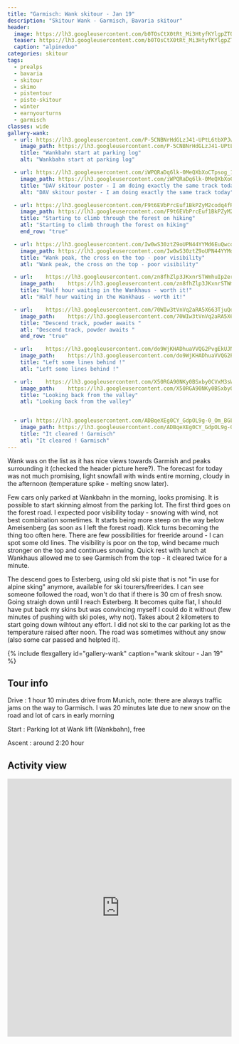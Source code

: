 ```yaml
---
title: "Garmisch: Wank skitour - Jan 19"
description: "Skitour Wank - Garmisch, Bavaria skitour"
header:
  image: https://lh3.googleusercontent.com/b0TOsCtX0tRt_Mi3HtyfKYlgpZTQx-fq8JG7cFYOiVpdsM0M1QHFAmKSSj2g-abdBO_mCpfCaXuP6qOEYGhZvLxwALZPNnxgvwPyH_2LwyRoX2d0l3wRNF4FmdzUZGhXL65RY-5ZJgM2MvyvJqD22RFAP3jOHy2jYwabV54eANZZRBoCFN-vyc0mjbIFxrOZhLzOPaBiFcp0fAZN0_ezU6dMGrtAreT9vgouKms-nsffUo5_SCHeaBnX98WHPLHswqC-4Zcqiyq21EDAhXSyow34JSvTjgoC_npjmlIhx_cRm4m15SGObB6YBz9QwaU1oo9c3B5FQT95AZsXwqplp6wAArbh3DqlcunQ7NC9UVwqDeVM8AN3Uc1PVPXfZGG9dPndrM4iarGPahuxpON65WcFEXVIKVBzVnh7XHEwnMUpC_T5XfLoDwT_3cB379Zhjjc59JZeDO_gGi2OtlOdITQv0AZLljn5k5WhYc8jfHDitP5ckC62U5_YeUAJ3LFGll7azbt7hSnTXQSGgEDPozaivFDniT5uZ1W64Yz08_GAHUjlornfTewL-vYNg9hOTPFd9Upox6QAAoue6dPF2whaGlAh-reoNposmkbhvn-KFa1m043i868-1x-hQJ9V7sxHRUlD2s7pgN7QccupoJz3sex5MyoaSv_QX150MMPLWOREUxyWGtzTjmuWXyGV1X3XHm1gCnsOUCxRfeU=w2692-h1542-no
  teaser: https://lh3.googleusercontent.com/b0TOsCtX0tRt_Mi3HtyfKYlgpZTQx-fq8JG7cFYOiVpdsM0M1QHFAmKSSj2g-abdBO_mCpfCaXuP6qOEYGhZvLxwALZPNnxgvwPyH_2LwyRoX2d0l3wRNF4FmdzUZGhXL65RY-5ZJgM2MvyvJqD22RFAP3jOHy2jYwabV54eANZZRBoCFN-vyc0mjbIFxrOZhLzOPaBiFcp0fAZN0_ezU6dMGrtAreT9vgouKms-nsffUo5_SCHeaBnX98WHPLHswqC-4Zcqiyq21EDAhXSyow34JSvTjgoC_npjmlIhx_cRm4m15SGObB6YBz9QwaU1oo9c3B5FQT95AZsXwqplp6wAArbh3DqlcunQ7NC9UVwqDeVM8AN3Uc1PVPXfZGG9dPndrM4iarGPahuxpON65WcFEXVIKVBzVnh7XHEwnMUpC_T5XfLoDwT_3cB379Zhjjc59JZeDO_gGi2OtlOdITQv0AZLljn5k5WhYc8jfHDitP5ckC62U5_YeUAJ3LFGll7azbt7hSnTXQSGgEDPozaivFDniT5uZ1W64Yz08_GAHUjlornfTewL-vYNg9hOTPFd9Upox6QAAoue6dPF2whaGlAh-reoNposmkbhvn-KFa1m043i868-1x-hQJ9V7sxHRUlD2s7pgN7QccupoJz3sex5MyoaSv_QX150MMPLWOREUxyWGtzTjmuWXyGV1X3XHm1gCnsOUCxRfeU=w2692-h1542-no
  caption: "alpineduo"
categories: skitour
tags:
  - prealps
  - bavaria
  - skitour
  - skimo
  - pistentour
  - piste-skitour
  - winter
  - earnyourturns
  - garmisch
classes: wide
gallery-wank:
  - url: https://lh3.googleusercontent.com/P-5CNBNrHdGLzJ41-UPtL6tbXPJwsimpEfzg_mABuOIH58CmoB2y0hw-UZ7DkqUtLx1Hk11Rzq6RkBXFeIMNJt4hmfR_SqRXDGAeLyYJsKVRKrgb74VEPpKOfH34uRoVGOTupgjszfsXU0yEH7DMLxyMlxcFI6yESBkSAPWrftKKgJmTo1TxeZzKFToRltXPKajPfUVva631Brsh-7vViwtu56FD1iwygoMFVx22KmAy8-iTvNeoXvW5EizGDMMtYNddCNe8VvXbzxqureZqadK5fIIYj3uSNKdIg_2QJMV_ugdYFV89-ETiVK-XzrrXVPDRuUIhx83fhPAt_kIq07jdEZLlb-nSJOEBDG8eji-C87pA26tKdpkuSr_J4R7EsXSu1e7r_88PYa7lzlreqPmAY3afOW-T5-9N6qfNacdrehGQIaOstNLhSFU_WB7jU0sZ5FIdHzbKodoAEQeNMkgri4yl7TMwR28p2h9XMzvz8DEhN0j08shtqHEjIQ2hGQuTnQ4XJScbvkHpTF1VsssAV-cIasXER9Od3w89pgvvL4e7ufgIpPYjDZAUy5oAVaoHd2eiimkyTmZa7_vXBUdb9WfK5LbQDGSAmcxBhlQjWU474MlWxMOXu-jE_FdNKW8uoyVM-iUUrE4NImWK77sotZQiKwpgnlmFzFRb7WKufbzGHtGbsD6GkWYO0_bmyQEJfiaFpYFLzUeEI_g=w1158-h1542-no
    image_path: https://lh3.googleusercontent.com/P-5CNBNrHdGLzJ41-UPtL6tbXPJwsimpEfzg_mABuOIH58CmoB2y0hw-UZ7DkqUtLx1Hk11Rzq6RkBXFeIMNJt4hmfR_SqRXDGAeLyYJsKVRKrgb74VEPpKOfH34uRoVGOTupgjszfsXU0yEH7DMLxyMlxcFI6yESBkSAPWrftKKgJmTo1TxeZzKFToRltXPKajPfUVva631Brsh-7vViwtu56FD1iwygoMFVx22KmAy8-iTvNeoXvW5EizGDMMtYNddCNe8VvXbzxqureZqadK5fIIYj3uSNKdIg_2QJMV_ugdYFV89-ETiVK-XzrrXVPDRuUIhx83fhPAt_kIq07jdEZLlb-nSJOEBDG8eji-C87pA26tKdpkuSr_J4R7EsXSu1e7r_88PYa7lzlreqPmAY3afOW-T5-9N6qfNacdrehGQIaOstNLhSFU_WB7jU0sZ5FIdHzbKodoAEQeNMkgri4yl7TMwR28p2h9XMzvz8DEhN0j08shtqHEjIQ2hGQuTnQ4XJScbvkHpTF1VsssAV-cIasXER9Od3w89pgvvL4e7ufgIpPYjDZAUy5oAVaoHd2eiimkyTmZa7_vXBUdb9WfK5LbQDGSAmcxBhlQjWU474MlWxMOXu-jE_FdNKW8uoyVM-iUUrE4NImWK77sotZQiKwpgnlmFzFRb7WKufbzGHtGbsD6GkWYO0_bmyQEJfiaFpYFLzUeEI_g=w300-h400-no
    title: "Wankbahn start at parking log"
    alt: "Wankbahn start at parking log"

  - url: https://lh3.googleusercontent.com/iWPQRaDq6lk-0MeQXbXoCTpsog_1SXZgpkjkr9TIH1VB3EozzW1_vIA3-RR0nr24spGsfKC1e5zfRj0B8UNNeRDZn13f_velSiLLgVl1BuDL0KY2aU7AJbKKzqlM3l0rE8zzUJJoTBf4AnyIokby9atoOZPgqYCeMxliKRzJxf-84sRNf1TDto2rNNOS24G6Hf93fqeJUvVqaoyEmy5ftD1irYVLeIBrAr92BbgXCEBK3RWWCttucduT50_xCC-2kbiJyKGBVt5P-i7sBywEHGrG2bb-ycYrp-cBYyUGFjR1IK6ckbrXGltbTzWIU4Bow7PSsTO-p6QC6pDc8XAypkXidkokPU-ysDx5MWYKHXi9yZOiTdTI9RSpbBRsxVejeYh8ITd9bHt0zz6pvB0Lk5NgXktqyutrjdfqWdxtBCk7htXbkfH5gtkqBNdK_Fk_apo9ZRjlXcMnRCNSIh-NJe9B79GzGqc21bguO8SdVEcW4VXLfdSkfl94caOl2EV7ZcMGnKdepHvlFw75vC4KHzSIYvrJezzJAMlZ2-VewsU9s6bCPakT07WFC273AOL5H82sx-rbpOy7CF4_Y-OBhtgIVCzauw8wc5ZDHMxzQFk0HrlHwqPqQkYBW5glKCIy7WsKXvUbXhVTRJ9APdcf-s5U0A=w2056-h1542-no
    image_path: https://lh3.googleusercontent.com/iWPQRaDq6lk-0MeQXbXoCTpsog_1SXZgpkjkr9TIH1VB3EozzW1_vIA3-RR0nr24spGsfKC1e5zfRj0B8UNNeRDZn13f_velSiLLgVl1BuDL0KY2aU7AJbKKzqlM3l0rE8zzUJJoTBf4AnyIokby9atoOZPgqYCeMxliKRzJxf-84sRNf1TDto2rNNOS24G6Hf93fqeJUvVqaoyEmy5ftD1irYVLeIBrAr92BbgXCEBK3RWWCttucduT50_xCC-2kbiJyKGBVt5P-i7sBywEHGrG2bb-ycYrp-cBYyUGFjR1IK6ckbrXGltbTzWIU4Bow7PSsTO-p6QC6pDc8XAypkXidkokPU-ysDx5MWYKHXi9yZOiTdTI9RSpbBRsxVejeYh8ITd9bHt0zz6pvB0Lk5NgXktqyutrjdfqWdxtBCk7htXbkfH5gtkqBNdK_Fk_apo9ZRjlXcMnRCNSIh-NJe9B79GzGqc21bguO8SdVEcW4VXLfdSkfl94caOl2EV7ZcMGnKdepHvlFw75vC4KHzSIYvrJezzJAMlZ2-VewsU9s6bCPakT07WFC273AOL5H82sx-rbpOy7CF4_Y-OBhtgIVCzauw8wc5ZDHMxzQFk0HrlHwqPqQkYBW5glKCIy7WsKXvUbXhVTRJ9APdcf-s5U0A=w400-h300-no
    title: "DAV skitour poster - I am doing exactly the same track today"
    alt: "DAV skitour poster - I am doing exactly the same track today"

  - url: https://lh3.googleusercontent.com/F9t6EVbPrcEuf1BkPZyM2codq4fRxHaGz3y8-sao94B7QFF_2REdwA1whL-yVSEow0A-UswwZQSspLj22toU7ApCga6x1YrWX6gYZl0RHwWmQKtkkwOWeB3zf9cX-U3aj49gibS2xiCv5Z8gOBbqLAzly7V6nbnqUd1LySKBL7WSO-dECWllXs7HF5D02AV4N_gyHO7GhOMm5AmFXsa0deekC12Z7WlvarBQWCu0bn7Y0ZKpqx95mOXBJHWvAMbbi_5iB4VnaWa8z8LKu3dKxAyt4yOz634Zk5pEDvgSnIP0LvHmtlgpnK99FN0w89fiXpSjjfySIQjFmhA07mzNRsy9MctgdJbJIJa2-AeSCv_aPFyy6-wl1hHiq89R6ziWrWmcpfG0svUzz6iJ__vwhV5o4B1aIwJhQheSlg_nbmLC5W7EBF9F1a-ExBpafE5oZyUd2yxIPflQ-Ea_16LmNzMTIY4QM9mmGOee3c0DFchu4mTb6uFKXoEtbQ8vlAy2EU4Li9z0K0ERkeMqE20stKiYpUATO7uutqFUD3gS4llM_9us_0mEC6GOqnCKTyosl7sdP4pBh4Huyc7pRdmEWYEAmpSVKnxzMJELygsfAVqNFt5mCfPRc_X3gNjQ3LzE1W3cKeXsDcPXXCmdnDmCgnuGBnN5RPudIIlKsZOmvIl6Dv-O366fOOZxbl5J0rnFPvMfEBdiXtljaO3YpOs=w1158-h1542-no
    image_path: https://lh3.googleusercontent.com/F9t6EVbPrcEuf1BkPZyM2codq4fRxHaGz3y8-sao94B7QFF_2REdwA1whL-yVSEow0A-UswwZQSspLj22toU7ApCga6x1YrWX6gYZl0RHwWmQKtkkwOWeB3zf9cX-U3aj49gibS2xiCv5Z8gOBbqLAzly7V6nbnqUd1LySKBL7WSO-dECWllXs7HF5D02AV4N_gyHO7GhOMm5AmFXsa0deekC12Z7WlvarBQWCu0bn7Y0ZKpqx95mOXBJHWvAMbbi_5iB4VnaWa8z8LKu3dKxAyt4yOz634Zk5pEDvgSnIP0LvHmtlgpnK99FN0w89fiXpSjjfySIQjFmhA07mzNRsy9MctgdJbJIJa2-AeSCv_aPFyy6-wl1hHiq89R6ziWrWmcpfG0svUzz6iJ__vwhV5o4B1aIwJhQheSlg_nbmLC5W7EBF9F1a-ExBpafE5oZyUd2yxIPflQ-Ea_16LmNzMTIY4QM9mmGOee3c0DFchu4mTb6uFKXoEtbQ8vlAy2EU4Li9z0K0ERkeMqE20stKiYpUATO7uutqFUD3gS4llM_9us_0mEC6GOqnCKTyosl7sdP4pBh4Huyc7pRdmEWYEAmpSVKnxzMJELygsfAVqNFt5mCfPRc_X3gNjQ3LzE1W3cKeXsDcPXXCmdnDmCgnuGBnN5RPudIIlKsZOmvIl6Dv-O366fOOZxbl5J0rnFPvMfEBdiXtljaO3YpOs=w300-h400-no
    title: "Starting to climb through the forest on hiking"
    atl: "Starting to climb through the forest on hiking"
    end_row: "true"

  - url: https://lh3.googleusercontent.com/Iw0wS30ztZ9oUPN44YYMd6EuQwcqRrkQl62qGDE58n2SYDYTNu22orPJf26lMcU61446wn4OU4jaRTQ2BBF4VpCGtzyFmwvfqUzwKCrj0kseDXKGLjpJN534c3QHWjHXHgbg2N7wHewPCWDjRz3Kv-a7X6G4Ysl5XS28eoGz1AtOE3Z1_kfaGu53iAC7HbZjY2uhmCuCwbLyIjuXaEwabDNgS1vOI_EGUfyrVLye9G99YDoDSAf7HH06tx-yaKSh3k3CvbIS0DRGd2E_iDQx_Tegz1oxMoqwRCM0LjV-g3GQUNwQTflx9vS40IfOfPdeilUKOX4AgfH8qhlWqUioI7_Hg-8rqLG8_HBuLZb4E3XNlH4SMNlIGoADNGQQI24CsMzdIb6NeFF1AV-TPehjPD1vDIdjspWPRtZWdbq_QVf1CYEVBLTs4aOGNRQ9MZqj6gMLzvZ9JCel3FLJbwZ_vhdO21RP8NQx5I0rA87Y7fUXnXyUHT7otn3W7dRaKgcPcBAqUu0caNzrUCptK4BTBNxoQvD-JN0eb56VC1CdGCrGL-_wsDliJnP1oD6wgGph-Sqh_DhXAJCEpTJOnrhJAd1eU2V3VpGoQfvPVBJtv1H0xp1zORtkwtZOQj0mOoIOksdvtxS1He1hppdJ6kmHGpO5dw=w1158-h1542-no
    image_path: https://lh3.googleusercontent.com/Iw0wS30ztZ9oUPN44YYMd6EuQwcqRrkQl62qGDE58n2SYDYTNu22orPJf26lMcU61446wn4OU4jaRTQ2BBF4VpCGtzyFmwvfqUzwKCrj0kseDXKGLjpJN534c3QHWjHXHgbg2N7wHewPCWDjRz3Kv-a7X6G4Ysl5XS28eoGz1AtOE3Z1_kfaGu53iAC7HbZjY2uhmCuCwbLyIjuXaEwabDNgS1vOI_EGUfyrVLye9G99YDoDSAf7HH06tx-yaKSh3k3CvbIS0DRGd2E_iDQx_Tegz1oxMoqwRCM0LjV-g3GQUNwQTflx9vS40IfOfPdeilUKOX4AgfH8qhlWqUioI7_Hg-8rqLG8_HBuLZb4E3XNlH4SMNlIGoADNGQQI24CsMzdIb6NeFF1AV-TPehjPD1vDIdjspWPRtZWdbq_QVf1CYEVBLTs4aOGNRQ9MZqj6gMLzvZ9JCel3FLJbwZ_vhdO21RP8NQx5I0rA87Y7fUXnXyUHT7otn3W7dRaKgcPcBAqUu0caNzrUCptK4BTBNxoQvD-JN0eb56VC1CdGCrGL-_wsDliJnP1oD6wgGph-Sqh_DhXAJCEpTJOnrhJAd1eU2V3VpGoQfvPVBJtv1H0xp1zORtkwtZOQj0mOoIOksdvtxS1He1hppdJ6kmHGpO5dw=w300-h400-no
    title: "Wank peak, the cross on the top - poor visibility"
    atl: "Wank peak, the cross on the top - poor visibility"

  - url:    https://lh3.googleusercontent.com/zn8fhZlp3JKxnrSTWmhuIp2erl-LkiTbbVpYh901s4OIHAK1cqOunndkV-pVmY-UubSpZ7we35YvzBihm3hVt0u1OwZzBLfBeRj5zblc1gLGXntSdqYwFXrW1zL-Z5qmOwxV7A8hPGQ1nF4XvchHJyeQB1ae7j-_galbGuVrH308WQ1NoAEASWlueB0DlcdWBepePl23ldjBO9rMNMWGt_LrnIeQWZICZGoPGPlmenZVs2vsvAEupiYqA-YOM7PKIK3dgDamln2cip9SJ7LU_uvsPaNTsIrw7lSBR81jiWn5pvsnHlsul92XJcjhw9KPp_S49rV8J5Y0Xrbrb2GWabXthl7G7rOTJ4fwHW6z2y-H8OkFHDA5l03loFAnhtmGcchi4fKkYzSAvdq4rlutYRxNeA3YZ75kuTSaHNBlA1jDawJuV29lELhaRTGAvr6lz5LTpH7ad5J7eDA0-tl7d2RBjFOTGWmWLIroDaAqikliXGNUJec_GWBx3b6l8wA2UpBRBe31xJQZzbExQMsSDkZyADQ44MdfiEIYS_VdN33S1_wqsk3CjipcZm5oGq5EvXGE1m7GfmKlLd816vaWTUqpCsQgTSrEvxA8ktSiLvJ0LoFnyPnVjP-2zupwqnhFM44gpBYuKDfm2ftUpDwVnxF_Zg=w2056-h1542-no
    image_path:    https://lh3.googleusercontent.com/zn8fhZlp3JKxnrSTWmhuIp2erl-LkiTbbVpYh901s4OIHAK1cqOunndkV-pVmY-UubSpZ7we35YvzBihm3hVt0u1OwZzBLfBeRj5zblc1gLGXntSdqYwFXrW1zL-Z5qmOwxV7A8hPGQ1nF4XvchHJyeQB1ae7j-_galbGuVrH308WQ1NoAEASWlueB0DlcdWBepePl23ldjBO9rMNMWGt_LrnIeQWZICZGoPGPlmenZVs2vsvAEupiYqA-YOM7PKIK3dgDamln2cip9SJ7LU_uvsPaNTsIrw7lSBR81jiWn5pvsnHlsul92XJcjhw9KPp_S49rV8J5Y0Xrbrb2GWabXthl7G7rOTJ4fwHW6z2y-H8OkFHDA5l03loFAnhtmGcchi4fKkYzSAvdq4rlutYRxNeA3YZ75kuTSaHNBlA1jDawJuV29lELhaRTGAvr6lz5LTpH7ad5J7eDA0-tl7d2RBjFOTGWmWLIroDaAqikliXGNUJec_GWBx3b6l8wA2UpBRBe31xJQZzbExQMsSDkZyADQ44MdfiEIYS_VdN33S1_wqsk3CjipcZm5oGq5EvXGE1m7GfmKlLd816vaWTUqpCsQgTSrEvxA8ktSiLvJ0LoFnyPnVjP-2zupwqnhFM44gpBYuKDfm2ftUpDwVnxF_Zg=w400-h300-no
    title: "Half hour waiting in the Wankhaus - worth it!"
    atl: "Half hour waiting in the Wankhaus - worth it!"

  - url:    https://lh3.googleusercontent.com/70WIw3tVnVq2aRA5X663TjuQqj3gPpKSa7GB-90hDTvGXRlrJGECiEUlcedmSo17MxTyD1_U3vaoNnNi_FTgw6i3TOMjPmwDtT4v8L-v-V0Va459tDUw2IgCsVuxu0rBxKncruTqjpjKay8dZ66asOIGDXQvTkicU7TgexGSoHiQNbsxFwOGNeU46JTo07SzE0RtlsHSr3oaFN6jCKcDfE3MBJXp3haWp_lHVveHyknP3BCs29lXKRPG_KYhFgqDx2tuPE7cKO6IXtSudNFUi5SLRyarYhK9TGAw0lFGUvUeV4En-_AkCxJJ9TyuGEUwqMEIYxyetDh1E_nMYp0vKZefLMxT6xblrXjkjI-RHQbqtetAVJnFFERaLXhouawAHVFzGACIINLz2BrLEgo4YOJ2ak4jG6Q6WRDyj3kDIQzfaL12HRnJjEG54Lh8T-eOTDTR8OmKU8FEYWhrky2cz5gmm0-bIWzPxwJ6JSjOBW5svNV98IL_dp5sj0fpL2mJl3JV4aiWMEa0fhsebL6N9vHDwl1Iq-bkd5ZBwp6PGY4xaGP2524h3w1IcbC5Vy9iyPHmU03CGhGjEN61qLSSTAAdOgNcfzI_JX_8t_aQF0r2-jgSzZzqDrnyzU9ugoC4nHYPbjQ0Rhw75JKGuICI4Xl-2w=w2056-h1542-no
    image_path:    https://lh3.googleusercontent.com/70WIw3tVnVq2aRA5X663TjuQqj3gPpKSa7GB-90hDTvGXRlrJGECiEUlcedmSo17MxTyD1_U3vaoNnNi_FTgw6i3TOMjPmwDtT4v8L-v-V0Va459tDUw2IgCsVuxu0rBxKncruTqjpjKay8dZ66asOIGDXQvTkicU7TgexGSoHiQNbsxFwOGNeU46JTo07SzE0RtlsHSr3oaFN6jCKcDfE3MBJXp3haWp_lHVveHyknP3BCs29lXKRPG_KYhFgqDx2tuPE7cKO6IXtSudNFUi5SLRyarYhK9TGAw0lFGUvUeV4En-_AkCxJJ9TyuGEUwqMEIYxyetDh1E_nMYp0vKZefLMxT6xblrXjkjI-RHQbqtetAVJnFFERaLXhouawAHVFzGACIINLz2BrLEgo4YOJ2ak4jG6Q6WRDyj3kDIQzfaL12HRnJjEG54Lh8T-eOTDTR8OmKU8FEYWhrky2cz5gmm0-bIWzPxwJ6JSjOBW5svNV98IL_dp5sj0fpL2mJl3JV4aiWMEa0fhsebL6N9vHDwl1Iq-bkd5ZBwp6PGY4xaGP2524h3w1IcbC5Vy9iyPHmU03CGhGjEN61qLSSTAAdOgNcfzI_JX_8t_aQF0r2-jgSzZzqDrnyzU9ugoC4nHYPbjQ0Rhw75JKGuICI4Xl-2w=w400-h300-no
    title: "Descend track, powder awaits "
    atl: "Descend track, powder awaits "
    end_row: "true"

  - url:    https://lh3.googleusercontent.com/do9WjKHADhuaVVQG2PvgEkUJNStXCvqON_kC9apJvQOvCL95nwHplNKlG65T5i5-YjHeRRxekqp9cKF-yonHT0xtbqSkWelsKp0vD8NHdMaElCpFiDtiZRkde066OrPjZ4n_H94c7ImhvCBJWZtJ7A5z4r5CO6ao5xWOMXrtqv9j10KZbLHLfIosIFm-fGN72OQDMYGPbWlabhkymwPwB9fSnU9Y5FpYTHhEhcfCWY7PnB6P-oe8Hk7U6dTS0qiORYU-wVdsV-ZeLcstckbUxYKXWrrd4eJakElAP-LscPJkh8w1L5cLxC06m895SKUzkogTTe-hDPXJuXojxetPSITjdb9jfreCNuq9MLFejlW0bGRx-wnBQQlQaw-XxgLhOwJxSd2US4uVwHXyIqneyYnxTgRcVZCj-WbAIgcVSfVDYi4nYwA15i9uZv5LOoc5em66Mp1gIQKXlRD-auVmzUSJ2KLOOoYT610Uj28VkaN-3t-WxcMLgARF4RekSA6nZGeAHdCSOXm8_wNjCjZ30EWw40Dho8O2BkiLEb5_F29C2KZuFc4DVgecU88l41InsbB8ImvUfPaIsIeftL_GNSfxzjK6RxgdvuNkWl0w_MWya_Gz9q1YHeaUJC_UUMGpdGF6Flu2oSxUXQGBPdX_yUaSVQ=w1158-h1542-no
    image_path:    https://lh3.googleusercontent.com/do9WjKHADhuaVVQG2PvgEkUJNStXCvqON_kC9apJvQOvCL95nwHplNKlG65T5i5-YjHeRRxekqp9cKF-yonHT0xtbqSkWelsKp0vD8NHdMaElCpFiDtiZRkde066OrPjZ4n_H94c7ImhvCBJWZtJ7A5z4r5CO6ao5xWOMXrtqv9j10KZbLHLfIosIFm-fGN72OQDMYGPbWlabhkymwPwB9fSnU9Y5FpYTHhEhcfCWY7PnB6P-oe8Hk7U6dTS0qiORYU-wVdsV-ZeLcstckbUxYKXWrrd4eJakElAP-LscPJkh8w1L5cLxC06m895SKUzkogTTe-hDPXJuXojxetPSITjdb9jfreCNuq9MLFejlW0bGRx-wnBQQlQaw-XxgLhOwJxSd2US4uVwHXyIqneyYnxTgRcVZCj-WbAIgcVSfVDYi4nYwA15i9uZv5LOoc5em66Mp1gIQKXlRD-auVmzUSJ2KLOOoYT610Uj28VkaN-3t-WxcMLgARF4RekSA6nZGeAHdCSOXm8_wNjCjZ30EWw40Dho8O2BkiLEb5_F29C2KZuFc4DVgecU88l41InsbB8ImvUfPaIsIeftL_GNSfxzjK6RxgdvuNkWl0w_MWya_Gz9q1YHeaUJC_UUMGpdGF6Flu2oSxUXQGBPdX_yUaSVQ=w300-h400-no
    title: "Left some lines behind !"
    atl: "Left some lines behind !"

  - url:    https://lh3.googleusercontent.com/X50RGA90NKy0BSxby0CVxM3sWj0Ocv2FU2OKhjDjjdVM1cFSmXPWlf0aixjhnLIKl52w_GUpKjf0LIJuCHqq4XeFZHY_PJss5rdnyt7SQzou2PuJRV0WDMFQ3tDubMmWYOy-SFzb3hNtgNWqK_2rd9BDjvJtgyh3C3FHOJQowtFKMQ9S-aV8FB9sQP-HFqokb6Q8HwSlUISLftvrlODsP6uZaIPar8k_wweiCx5FWFxB3Zd6O-ALhqnKinWLZl0Fhe4ObkjL-4eIot4Z4jVft_44GVJnfT9tXLYz4MEBf6RGPXIHW_nywZ2Vg8-CQQZX3qyTwDToiRJjVmoLqscMeTH5XlYB-O0daQBox4pqXafMF-3aQOx7pcpeuAKa4QKAq_W79DlhJ6QUaDp7lyD1j1JNfXaJkSaASHamPaEbWxg-CbFgEarP3t1Y65g_rQQ21E6YRewUyUA8uuYHChf1hPnjYAnYelRp4-DzIyXSyUkuRA40HzF5qikVUMTBCVlEi3SVteveL0QiHC0-VD-Jcp5adkgmpL2KL_pVLQJuAaDFDR1BSkYOhVFvPl4YtdDDXAHnBROxAhzmW1-U3jPadX5ryptftKhOzpUBH63QI0W4UHdt7QdA2MjVMByVlEZHFK6plCHnK6jNaxAOrak9gfkYOf4LmJRVQP0ZRrijJ0BRDtZyDmFVaOFLj4oCv0M6eLf-gZIp41ReAsOKFGg=w2704-h1542-no
    image_path:    https://lh3.googleusercontent.com/X50RGA90NKy0BSxby0CVxM3sWj0Ocv2FU2OKhjDjjdVM1cFSmXPWlf0aixjhnLIKl52w_GUpKjf0LIJuCHqq4XeFZHY_PJss5rdnyt7SQzou2PuJRV0WDMFQ3tDubMmWYOy-SFzb3hNtgNWqK_2rd9BDjvJtgyh3C3FHOJQowtFKMQ9S-aV8FB9sQP-HFqokb6Q8HwSlUISLftvrlODsP6uZaIPar8k_wweiCx5FWFxB3Zd6O-ALhqnKinWLZl0Fhe4ObkjL-4eIot4Z4jVft_44GVJnfT9tXLYz4MEBf6RGPXIHW_nywZ2Vg8-CQQZX3qyTwDToiRJjVmoLqscMeTH5XlYB-O0daQBox4pqXafMF-3aQOx7pcpeuAKa4QKAq_W79DlhJ6QUaDp7lyD1j1JNfXaJkSaASHamPaEbWxg-CbFgEarP3t1Y65g_rQQ21E6YRewUyUA8uuYHChf1hPnjYAnYelRp4-DzIyXSyUkuRA40HzF5qikVUMTBCVlEi3SVteveL0QiHC0-VD-Jcp5adkgmpL2KL_pVLQJuAaDFDR1BSkYOhVFvPl4YtdDDXAHnBROxAhzmW1-U3jPadX5ryptftKhOzpUBH63QI0W4UHdt7QdA2MjVMByVlEZHFK6plCHnK6jNaxAOrak9gfkYOf4LmJRVQP0ZRrijJ0BRDtZyDmFVaOFLj4oCv0M6eLf-gZIp41ReAsOKFGg=w400-h300-no
    title: "Looking back from the valley"
    atl: "Looking back from the valley"


  - url: https://lh3.googleusercontent.com/ADBqeXEg0CY_GdpOL9g-0_Om_BGLKGxfDLxn18xdj0kdPVL7BureWEyTe68wgltIFZMfOXXbZgCVvM4keSxyCKmN_wHLFTad3uvHGjh1rMDBWkO4qCYwVdAnqlHPhT3ns3Uo8wL-rZyj2fsS3Nk8Xlawqx2cGKdvXeyinjHIn0_IOTFXdFHR7wduSR925U_1dq_zoLz9y7TXgI0Hd46D2J6rswSG57zdHvqBxcWjtRBQl2Ig6qHAbqhJRzGPEWkK1lPb88kuYcE0UTjQsjht2Qq1FNHnRDJebsTL865aCAJHepUqiA2kdo8uZ5Nbo3bYe4zD8nGwiJ1XtuR0UaYBpOMk2beappTQw1YpCAcpUns7GPYVxBt3naa7yTs0sjxzerMSOAWa491uviPtxAicV1-tnGDy3xicATViG9cKQBfygqLvVDFCUeFzVg7l1swtBGBcRGogQo9GrRbDna9QvCzNmiuwWFssQVgGg6L27N7TqBGjGwFte-t0QxqX1NukGyCzHLEJgJOiB-ujnGOhTCumLqBUo8OMbARDAzu8KvtiLr3xQ-iFsWF1qIaTgBb6ImRJeqpMqU4VCgtWKQiZqg59X9KU9N6sqcUsrdWdXDjNNGVNz5ETaGLj_iKzI1iHmnKtVFwp4yHdL3U4u0lh_LuECA=w2056-h1542-no
    image_path: https://lh3.googleusercontent.com/ADBqeXEg0CY_GdpOL9g-0_Om_BGLKGxfDLxn18xdj0kdPVL7BureWEyTe68wgltIFZMfOXXbZgCVvM4keSxyCKmN_wHLFTad3uvHGjh1rMDBWkO4qCYwVdAnqlHPhT3ns3Uo8wL-rZyj2fsS3Nk8Xlawqx2cGKdvXeyinjHIn0_IOTFXdFHR7wduSR925U_1dq_zoLz9y7TXgI0Hd46D2J6rswSG57zdHvqBxcWjtRBQl2Ig6qHAbqhJRzGPEWkK1lPb88kuYcE0UTjQsjht2Qq1FNHnRDJebsTL865aCAJHepUqiA2kdo8uZ5Nbo3bYe4zD8nGwiJ1XtuR0UaYBpOMk2beappTQw1YpCAcpUns7GPYVxBt3naa7yTs0sjxzerMSOAWa491uviPtxAicV1-tnGDy3xicATViG9cKQBfygqLvVDFCUeFzVg7l1swtBGBcRGogQo9GrRbDna9QvCzNmiuwWFssQVgGg6L27N7TqBGjGwFte-t0QxqX1NukGyCzHLEJgJOiB-ujnGOhTCumLqBUo8OMbARDAzu8KvtiLr3xQ-iFsWF1qIaTgBb6ImRJeqpMqU4VCgtWKQiZqg59X9KU9N6sqcUsrdWdXDjNNGVNz5ETaGLj_iKzI1iHmnKtVFwp4yHdL3U4u0lh_LuECA=w400-h300-no
    title: "It cleared ! Garmisch"
    atl: "It cleared ! Garmisch"
---
```


Wank was on the list as it has nice views towards Garmish and peaks surrounding it (checked the header picture here?). The forecast for today was not much promising, light snowfall with winds entire morning, cloudy in the afternoon (temperature spike - melting snow later).

Few cars only parked at Wankbahn in the morning, looks promising. It is possible to start skinning almost from the parking lot. The first third goes on the forest road. I expected poor visibility today - snowing with wind, not best combination sometimes. It starts being more steep on the way below Ameisenberg (as soon as I left the forest road). Kick turns becoming the thing too often here. There are few possibilities for freeride around - I can spot some old lines. The visibility is poor on the top, wind became much stronger on the top and continues snowing. Quick rest with lunch at Wankhaus allowed me to see Garmisch from the top - it cleared twice for a minute.

The descend goes to Esterberg, using old ski piste that is not "in use for alpine sking" anymore, available for ski tourers/freerides. I can see someone followed the road, won't do that if there is 30 cm of fresh snow. Going straigh down until I reach Esterberg. It becomes quite flat, I should have put back my skins but was convincing myself I could do it without (few minutes of pushing with ski poles, why not). Takes about 2 kilometers to start going down wihtout any effort. I did not ski to the car parking lot as the temperature raised after noon. The road was sometimes without any snow (also some car passed and helpted it).

{% include flexgallery id="gallery-wank" caption="wank skitour - Jan 19" %}

## Tour info

Drive
: 1 hour 10 minutes drive from Munich, note: there are always traffic jams on the way to Garmisch. I was 20 minutes late due to new snow on the road and lot of cars in early morning

Start
: Parking lot at Wank lift (Wankbahn), free

Ascent
: around 2:20 hour 

## Activity view

<iframe src="https://www.komoot.com/tour/55300686/embed?profile=1" width="100%" height="580" frameborder="0" scrolling="no"></iframe>
